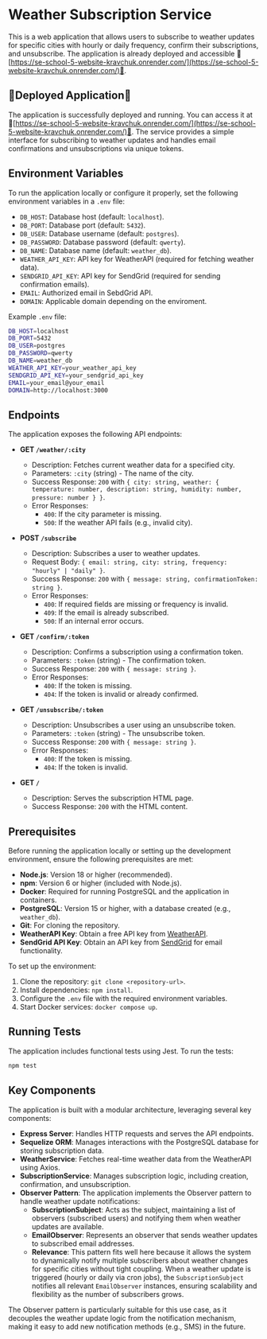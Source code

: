 # Weather Subscription Service

This is a web application that allows users to subscribe to weather updates for specific cities with hourly or daily frequency, confirm their subscriptions, and unsubscribe. The application is already deployed and accessible 📍[https://se-school-5-website-kravchuk.onrender.com/](https://se-school-5-website-kravchuk.onrender.com/)📍.

## 📍Deployed Application📍

The application is successfully deployed and running. You can access it at 📍[https://se-school-5-website-kravchuk.onrender.com/](https://se-school-5-website-kravchuk.onrender.com/)📍. The service provides a simple interface for subscribing to weather updates and handles email confirmations and unsubscriptions via unique tokens.

## Environment Variables

To run the application locally or configure it properly, set the following environment variables in a `.env` file:

- `DB_HOST`: Database host (default: `localhost`).
- `DB_PORT`: Database port (default: `5432`).
- `DB_USER`: Database username (default: `postgres`).
- `DB_PASSWORD`: Database password (default: `qwerty`).
- `DB_NAME`: Database name (default: `weather_db`).
- `WEATHER_API_KEY`: API key for WeatherAPI (required for fetching weather data).
- `SENDGRID_API_KEY`: API key for SendGrid (required for sending confirmation emails).
- `EMAIL`: Authorized email in SebdGrid API.
- `DOMAIN`: Applicable domain depending on the enviroment.

Example `.env` file:
```bash
DB_HOST=localhost
DB_PORT=5432
DB_USER=postgres
DB_PASSWORD=qwerty
DB_NAME=weather_db
WEATHER_API_KEY=your_weather_api_key
SENDGRID_API_KEY=your_sendgrid_api_key
EMAIL=your_email@your_email
DOMAIN=http://localhost:3000
```

## Endpoints

The application exposes the following API endpoints:

- **GET `/weather/:city`**
  - Description: Fetches current weather data for a specified city.
  - Parameters: `:city` (string) - The name of the city.
  - Success Response: `200` with `{ city: string, weather: { temperature: number, description: string, humidity: number, pressure: number } }`.
  - Error Responses:
    - `400`: If the city parameter is missing.
    - `500`: If the weather API fails (e.g., invalid city).

- **POST `/subscribe`**
  - Description: Subscribes a user to weather updates.
  - Request Body: `{ email: string, city: string, frequency: "hourly" | "daily" }`.
  - Success Response: `200` with `{ message: string, confirmationToken: string }`.
  - Error Responses:
    - `400`: If required fields are missing or frequency is invalid.
    - `409`: If the email is already subscribed.
    - `500`: If an internal error occurs.

- **GET `/confirm/:token`**
  - Description: Confirms a subscription using a confirmation token.
  - Parameters: `:token` (string) - The confirmation token.
  - Success Response: `200` with `{ message: string }`.
  - Error Responses:
    - `400`: If the token is missing.
    - `404`: If the token is invalid or already confirmed.

- **GET `/unsubscribe/:token`**
  - Description: Unsubscribes a user using an unsubscribe token.
  - Parameters: `:token` (string) - The unsubscribe token.
  - Success Response: `200` with `{ message: string }`.
  - Error Responses:
    - `400`: If the token is missing.
    - `404`: If the token is invalid.

- **GET `/`**
  - Description: Serves the subscription HTML page.
  - Success Response: `200` with the HTML content.

## Prerequisites

Before running the application locally or setting up the development environment, ensure the following prerequisites are met:

- **Node.js**: Version 18 or higher (recommended).
- **npm**: Version 6 or higher (included with Node.js).
- **Docker**: Required for running PostgreSQL and the application in containers.
- **PostgreSQL**: Version 15 or higher, with a database created (e.g., `weather_db`).
- **Git**: For cloning the repository.
- **WeatherAPI Key**: Obtain a free API key from [WeatherAPI](https://www.weatherapi.com/).
- **SendGrid API Key**: Obtain an API key from [SendGrid](https://sendgrid.com/) for email functionality.

To set up the environment:
1. Clone the repository: `git clone <repository-url>`.
2. Install dependencies: `npm install`.
3. Configure the `.env` file with the required environment variables.
4. Start Docker services: `docker compose up`.

## Running Tests

The application includes functional tests using Jest. To run the tests:

```bash
npm test
```



## Key Components

The application is built with a modular architecture, leveraging several key components:

- **Express Server**: Handles HTTP requests and serves the API endpoints.
- **Sequelize ORM**: Manages interactions with the PostgreSQL database for storing subscription data.
- **WeatherService**: Fetches real-time weather data from the WeatherAPI using Axios.
- **SubscriptionService**: Manages subscription logic, including creation, confirmation, and unsubscription.
- **Observer Pattern**: The application implements the Observer pattern to handle weather update notifications:
  - **SubscriptionSubject**: Acts as the subject, maintaining a list of observers (subscribed users) and notifying them when weather updates are available.
  - **EmailObserver**: Represents an observer that sends weather updates to subscribed email addresses.
  - **Relevance**: This pattern fits well here because it allows the system to dynamically notify multiple subscribers about weather changes for specific cities without tight coupling. When a weather update is triggered (hourly or daily via cron jobs), the `SubscriptionSubject` notifies all relevant `EmailObserver` instances, ensuring scalability and flexibility as the number of subscribers grows.

The Observer pattern is particularly suitable for this use case, as it decouples the weather update logic from the notification mechanism, making it easy to add new notification methods (e.g., SMS) in the future.
